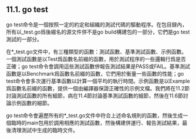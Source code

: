 ## 11.1. go test

go test命令是一個按照一定的約定和組織的測試代碼的驅動程序。在包目録內，所有以_test.go爲後綴名的源文件併不是go build構建包的一部分，它們是go test測試的一部分。

在\*_test.go文件中，有三種類型的函數：測試函數、基準測試函數、示例函數。一個測試函數是以Test爲函數名前綴的函數，用於測試程序的一些邏輯行爲是否正確；go test命令會調用這些測試函數併報告測試結果是PASS或FAIL。基準測試函數是以Benchmark爲函數名前綴的函數，它們用於衡量一些函數的性能；go test命令會多次運行基準函數以計算一個平均的執行時間。示例函數是以Example爲函數名前綴的函數，提供一個由編譯器保證正確性的示例文檔。我們將在11.2節討論測試函數的所有細節，病在11.4節討論基準測試函數的細節，然後在11.6節討論示例函數的細節。

go test命令會遍歷所有的\*_test.go文件中符合上述命名規則的函數，然後生成一個臨時的main包用於調用相應的測試函數，然後構建併運行、報告測試結果，最後清理測試中生成的臨時文件。
